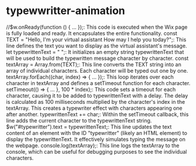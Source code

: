 # typewwritter-animation
//$w.onReady(function () { ... });: This code is executed when the Wix page is fully loaded and ready. It encapsulates the entire functionality.
const TEXT = "Hello, I'm your virtual assistant How may I help you today?";: This line defines the text you want to display as the virtual assistant's message.
let typewrittenText = " ";: It initializes an empty string typewrittenText that will be used to build the typewritten message character by character.
const textArray = Array.from(TEXT);: This line converts the TEXT string into an array of individual characters. Each character will be typed out one by one.
textArray.forEach((char, index) => { ... });: This loop iterates over each character in textArray and defines a setTimeout function for each character.
setTimeout(() => { ... }, 100 * index);: This code sets a timeout for each character, causing it to be added to typewrittenText with a delay. The delay is calculated as 100 milliseconds multiplied by the character's index in the textArray. This creates a typewriter effect with characters appearing one after another.
typewrittenText += char;: Within the setTimeout callback, this line adds the current character to the typewrittenText string.
$w("#typewritter").text = typewrittenText;: This line updates the text content of an element with the ID "typewritter" (likely an HTML element) to display the 
typewrittenText. It effectively simulates typing the message on the webpage.
console.log(textArray);: This line logs the textArray to the console, which can be useful for debugging purposes to see the individual characters.
